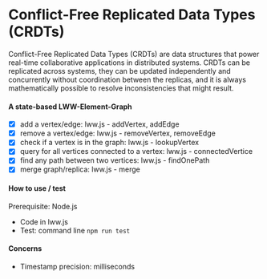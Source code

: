 # Conflict-Free Replicated Data Types (CRDTs)

Conflict-Free Replicated Data Types (CRDTs) are data structures that power real-time collaborative applications in distributed systems. CRDTs can be replicated across systems, they can be updated independently and concurrently without coordination between the replicas, and it is always mathematically possible to resolve inconsistencies that might result.

#### A state-based LWW-Element-Graph

-   [x] add a vertex/edge: lww.js - addVertex, addEdge
-   [x] remove a vertex/edge: lww.js - removeVertex, removeEdge
-   [x] check if a vertex is in the graph: lww.js - lookupVertex
-   [x] query for all vertices connected to a vertex: lww.js - connectedVertice
-   [x] find any path between two vertices: lww.js - findOnePath
-   [x] merge graph/replica: lww.js - merge

#### How to use / test

Prerequisite: Node.js

-   Code in lww.js
-   Test: command line `npm run test`

#### Concerns

-   Timestamp precision: milliseconds
